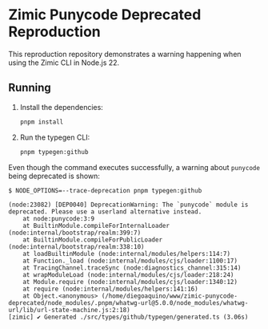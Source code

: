 # Zimic Punycode Deprecated Reproduction

This reproduction repository demonstrates a warning happening when using the Zimic CLI in Node.js 22.

## Running

1. Install the dependencies:

   ```bash
   pnpm install
   ```

2. Run the typegen CLI:

   ```bash
   pnpm typegen:github
   ```

Even though the command executes successfully, a warning about `punycode` being deprecated is shown:

```
$ NODE_OPTIONS=--trace-deprecation pnpm typegen:github

(node:23082) [DEP0040] DeprecationWarning: The `punycode` module is deprecated. Please use a userland alternative instead.
    at node:punycode:3:9
    at BuiltinModule.compileForInternalLoader (node:internal/bootstrap/realm:399:7)
    at BuiltinModule.compileForPublicLoader (node:internal/bootstrap/realm:338:10)
    at loadBuiltinModule (node:internal/modules/helpers:114:7)
    at Function._load (node:internal/modules/cjs/loader:1100:17)
    at TracingChannel.traceSync (node:diagnostics_channel:315:14)
    at wrapModuleLoad (node:internal/modules/cjs/loader:218:24)
    at Module.require (node:internal/modules/cjs/loader:1340:12)
    at require (node:internal/modules/helpers:141:16)
    at Object.<anonymous> (/home/diegoaquino/www/zimic-punycode-deprecated/node_modules/.pnpm/whatwg-url@5.0.0/node_modules/whatwg-url/lib/url-state-machine.js:2:18)
[zimic] ✔ Generated ./src/types/github/typegen/generated.ts (3.06s)
```
